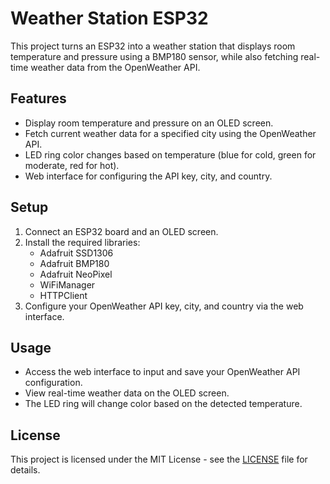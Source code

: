 # Weather Station ESP32

This project turns an ESP32 into a weather station that displays room temperature and pressure using a BMP180 sensor, while also fetching real-time weather data from the OpenWeather API.

## Features
- Display room temperature and pressure on an OLED screen.
- Fetch current weather data for a specified city using the OpenWeather API.
- LED ring color changes based on temperature (blue for cold, green for moderate, red for hot).
- Web interface for configuring the API key, city, and country.

## Setup
1. Connect an ESP32 board and an OLED screen.
2. Install the required libraries:
   - Adafruit SSD1306
   - Adafruit BMP180
   - Adafruit NeoPixel
   - WiFiManager
   - HTTPClient
3. Configure your OpenWeather API key, city, and country via the web interface.

## Usage
- Access the web interface to input and save your OpenWeather API configuration.
- View real-time weather data on the OLED screen.
- The LED ring will change color based on the detected temperature.

## License
This project is licensed under the MIT License - see the [LICENSE](LICENSE) file for details.
